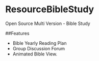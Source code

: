 # ResourceBibleStudy
Open Source Multi Version - Bible Study

##Features
* Bible Yearly Reading Plan
* Group Discussion Forum
* Animated Bible View.
